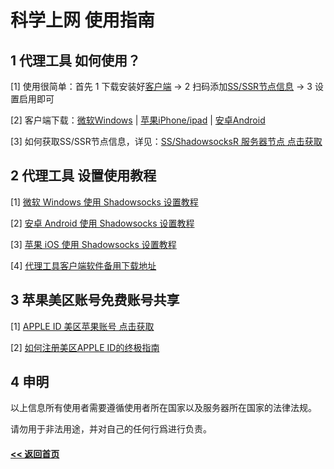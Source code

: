 # 科学上网 使用指南

## 1 代理工具 如何使用？

[1] 使用很简单：首先 1 下载安装好[客户端](download.md) → 2 扫码添加[SS/SSR节点信息](ss.md)  → 3 设置启用即可

[2] 客户端下载：<a href="https://iosrjk.github.io/xhj/Windows" target="_blank">微软Windows</a> | 
<a href="https://iosrjk.github.io/xhj/ios" target="_blank">苹果iPhone/ipad</a> | 
<a href="https://iosrjk.github.io/xhj/Android" target="_blank">安卓Android</a> 

[3] 如何获取SS/SSR节点信息，详见：[SS/ShadowsocksR 服务器节点 点击获取](ss.md)

## 2 代理工具 设置使用教程

[1] [微软 Windows 使用 Shadowsocks 设置教程](windows.md)

[2] [安卓 Android 使用 Shadowsocks 设置教程](Android.md)

[3] [苹果 iOS 使用 Shadowsocks 设置教程](ios.md)

[4] [代理工具客户端软件备用下载地址](download.md)

## 3 苹果美区账号免费账号共享

[1] [APPLE ID 美区苹果账号  点击获取](appleid.md) 

[2] [如何注册美区APPLE ID的终极指南](apple_id.md)

## 4 申明

以上信息所有使用者需要遵循使用者所在国家以及服务器所在国家的法律法规。

请勿用于非法用途，并对自己的任何行爲进行负责。

#### [<< 返回首页](https://iosrjk.github.io/xhj/)
